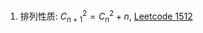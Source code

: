 
1. 排列性质: $C_{n + 1}^2 = C_n^2 + n$, [Leetcode 1512](https://leetcode.cn/problems/number-of-good-pairs/description)
